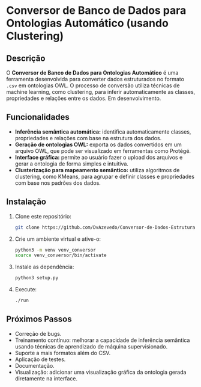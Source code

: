 # Conversor de Banco de Dados para Ontologias Automático (usando Clustering)

## Descrição

O **Conversor de Banco de Dados para Ontologias Automático** é uma ferramenta desenvolvida para converter dados estruturados no formato `.csv` em ontologias OWL. O processo de conversão utiliza técnicas de machine learning, como clustering, para inferir automaticamente as classes, propriedades e relações entre os dados.
Em desenvolvimento.

## Funcionalidades

- **Inferência semântica automática:** identifica automaticamente classes, propriedades e relações com base na estrutura dos dados.
- **Geração de ontologias OWL:** exporta os dados convertidos em um arquivo OWL, que pode ser visualizado em ferramentas como Protégé.
- **Interface gráfica:** permite ao usuário fazer o upload dos arquivos e gerar a ontologia de forma simples e intuitiva.
- **Clusterização para mapeamento semântico:** utiliza algoritmos de clustering, como KMeans, para agrupar e definir classes e propriedades com base nos padrões dos dados.

## Instalação

1. Clone este repositório:

   ```bash
   git clone https://github.com/DvAzevedo/Conversor-de-Dados-Estruturados-para-Ontologias.git

2. Crie um ambiente virtual e ative-o:
    ```bash
    python3 -m venv venv_conversor
    source venv_conversor/bin/activate  

3. Instale as dependência:
    ```bash
    python3 setup.py

4. Execute:
    ```bash
    ./run

## Próximos Passos

- Correção de bugs.
- Treinamento contínuo: melhorar a capacidade de inferência semântica usando técnicas de aprendizado de máquina supervisionado.
- Suporte a mais formatos além do CSV.
- Aplicação de testes.
- Documentação.
- Visualização: adicionar uma visualização gráfica da ontologia gerada diretamente na interface.

